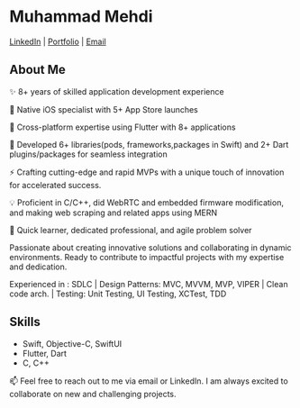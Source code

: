 # Muhammad Mehdi

[LinkedIn](https://www.linkedin.com/in/muhammad-mehdi) | [Portfolio](https://www.yourportfolio.com) | [Email](mailto:arsalanjaf@gmail.com)

## About Me

✨ 8+ years of skilled application development experience

📱 Native iOS specialist with 5+ App Store launches

🚀 Cross-platform expertise using Flutter with 8+ applications

🔌 Developed 6+ libraries(pods, frameworks,packages in Swift) and 2+ Dart plugins/packages for seamless integration

⚡ Crafting cutting-edge and rapid MVPs with a unique touch of innovation for accelerated success. 

💡 Proficient in C/C++, did WebRTC and embedded firmware modification, and making web scraping and related apps using MERN 

🌟 Quick learner, dedicated professional, and agile problem solver

Passionate about creating innovative solutions and collaborating in dynamic environments. Ready to contribute to impactful projects with my expertise and dedication.


Experienced in :
SDLC | Design Patterns: MVC, MVVM, MVP, VIPER | Clean code arch. | Testing: Unit Testing, UI Testing, XCTest, TDD

## Skills

- Swift, Objective-C, SwiftUI
- Flutter, Dart
- C, C++ 

 
📫 Feel free to reach out to me via email or LinkedIn. I am always excited to collaborate on new and challenging projects.


<!--
**arsalanj/arsalanj** is a ✨ _special_ ✨ repository because its `README.md` (this file) appears on your GitHub profile.

Here are some ideas to get you started:

- 🔭 I’m currently working on ...
- 🌱 I’m currently learning ...
- 👯 I’m looking to collaborate on ...
- 🤔 I’m looking for help with ...
- 💬 Ask me about ...
- 📫 How to reach me: ...
- 😄 Pronouns: ...
- ⚡ Fun fact: ...
-->
